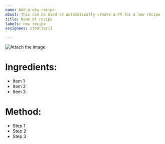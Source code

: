 ```yaml
---
name: Add a new recipe
about: This can be used to automatically create a PR for a new recipe
title: Name of recipe
labels: new recipe
assignees: stbutler11

---
```


![Attach the image](./images/image.jpg)

# Ingredients:
  - Item 1
  - Item 2
  - Item 3

# Method:
  - Step 1
  - Step 2
  - Step 3

